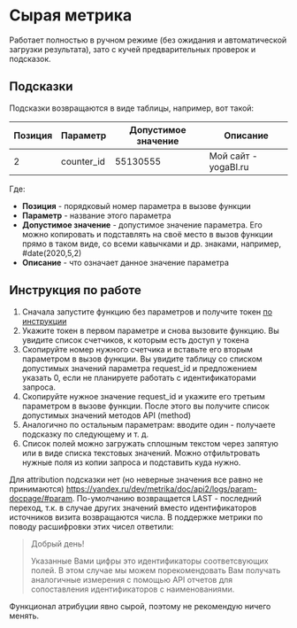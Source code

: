 # Сырая метрика

Работает полностью в ручном режиме (без ожидания и автоматической загрузки результата), зато с кучей предварительных проверок и подсказок.

## Подсказки
Подсказки возвращаются в виде таблицы, например, вот такой:

Позиция|Параметр|Допустимое значение|Описание
-------|--------|-------------------|--------
2|counter_id|55130555|Мой сайт - yogaBI.ru

Где:
* **Позиция** - порядковый номер параметра в вызове функции
* **Параметр** - название этого параметра
* **Допустимое значение** - допустимое значение параметра. Его можно копировать и подставлять на своё место в вызов функции прямо в таком виде, со всеми кавычками и др. знаками, например, #date(2020,5,2)
* **Описание** - что означает данное значение параметра

## Инструкция по работе
1. Сначала запустите функцию без параметров и получите токен [по инструкции](https://yogabi.ru/services/yauth/)
1. Укажите токен в первом параметре и снова вызовите функцию. Вы увидите список счетчиков, к которым есть доступ у токена
1. Скопируйте номер нужного счетчика и вставьте его вторым параметром в вызов функции. Вы увидите таблицу со списком допустимых значений параметра request_id и предложением указать 0, если не планируете работать с идентификаторами запроса.
1. Скопируйте нужное значение request_id и укажите его третьим параметром в вызове функции. После этого вы получите список допустимых значений методов API (method)
1. Аналогично по остальным параметрам: вводите один - получаете подсказку по следующему и т. д.
1. Список полей можно загружать сплошным текстом через запятую или в виде списка текстовых значений. Можно отфильтровать нужные поля из копии запроса и подставить куда нужно.

Для attribution подсказки нет (но неверные значения все равно не принимаются) https://yandex.ru/dev/metrika/doc/api2/logs/param-docpage/#param. По-умолчанию возвращается LAST - последний переход, т.к. в случае других значений вместо идентификаторов источников визита возвращаются числа. В поддержке метрики по поводу расшифровки этих чисел ответили:

> Добрый день!
> 
> Указанные Вами цифры это идентификаторы соответсвующих полей.
> В этом случае мы можем порекомендовать Вам получать аналогичные измерения с помощью API отчетов для сопоставления идентификаторов с наименованиями.

Функционал атрибуции явно сырой, поэтому не рекомендую ничего менять.

